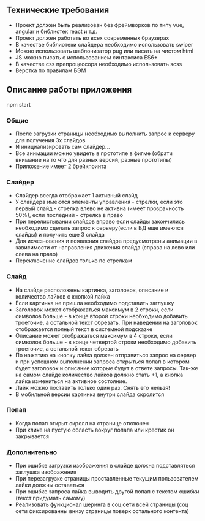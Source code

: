 ## Технические требования

- Проект должен быть реализован без фреймворков по типу vue, angular и библиотек react и т.д.
- Проект должен работать во всех современных браузерах
- В качестве библиотеки слайдера необходимо использовать swiper
- Можно использовать шаблонизатор pug или писать на чистом html
- JS можно писать с использованием синтаксиса ES6+
- В качестве css препроцессора необходимо использовать scss
- Верстка по правилам БЭМ

## Описание работы приложения
npm start

### Общие

- После загрузки страницы необходимо выполнить запрос к серверу для получения 3х слайдов
- И инициализировать сам слайдер...
- Все анимации можно увидеть в прототипе в фигме (обрати внимание на то что для разных версий, разные прототипы)
- Приложение имеет 2 брейкпоинта

### Слайдер

- Слайдер всегда отображает 1 активный слайд
- У слайдера имеются элементы управления - стрелки, если это первый слайд - стрелка влево не активна (имеет прозрачность 50%), если последний - стрелка в право
- При перелистывании слайдов вправо если слайды закончились необходимо сделать запрос к серверу(если в БД еще имеются слайды) и получить еще 3 слайда
- Для исчезновения и появления слайдов предусмотрены анимации в зависимости от направления движения слайда (справа на лево или слева на право)
- Переключение слайдов только по стрелкам

### Слайд

- На слайде расположены картинка, заголовок, описание и количество лайков с кнопкой лайка
- Если картинка не пришла необходимо подставить заглушку
- Заголовок может отображаться максимум в 2 строки, если символов больше - в конце второй строки необходимо добавить троеточие, а остальной текст обрезать. При наведении на заголовок отображается полный текст в системной подсказке
- Описание может отображаться максимум в 4 строки, если символов больше - в конце четвертой строки необходимо добавить троеточие, а остальной текст обрезать
- По нажатию на кнопку лайка должен отправиться запрос на сервер и при успешном выполнении запроса открыться попап в котором будет заголовок и описание которые будут в ответе запросы. Так-же на самом слайде количество лайков должно стать +1, а кнопка лайка измениться на активное состояние.
- Лайк можно поставить только один раз. Снять его нельзя!
- В мобильной версии картинка внутри слайда скролится

### Попап

- Когда попап открыт скролл на странице отключен
- При клике на пустую область вокруг попапа или крестик он закрывается

### Дополнительно

- При ошибке загрузки изображения в слайде должна подставляться заглушка изображения
- При перезагрузке страницы проставленные текущим пользователем лайки должны оставаться
- При ошибке запроса лайка выводить другой попап с текстом ошибки (текст придумать самому)
- Реализовать функционал шеринга в соц сети всей страницы (соц сети фиксированны внизу страницы поверх остального контента)
